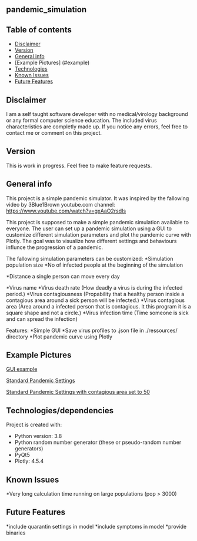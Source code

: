 ## pandemic_simulation 


## Table of contents
* [Disclaimer](#disclaimer)
* [Version](#version)
* [General info](#general-info)
* [Example Pictures] (#example)
* [Technologies](#technologies)
* [Known Issues](#issues)
* [Future Features](#features)

## Disclaimer
I am a self taught software developer with no medical/virology background or any formal computer science education. 
The included virus characteristics are completly made up. 
If you notice any errors, feel free to contact me or comment on this project.

## Version
This is work in progress. Feel free to make feature requests.

## General info
This project is a simple pandemic simulator. It was inspired by the fallowing video by 3Blue1Brown youtube.com channel:
https://www.youtube.com/watch?v=gxAaO2rsdIs

This project is supposed to make a simple pandemic simulation available to everyone. The user can set up a pandemic simulation using a GUI to
customize different simulation parameters and plot the pandemic curve with Plotly. The goal was to visualize how different settings and behaviours influnce the progression of a pandemic.

The fallowing simulation parameters can be customized:
*Simulation population size
*No of infected people at the beginning of the simulation

*Distance a single person can move every day

*Virus name
*Virus death rate (How deadly a virus is during the infected period.)
*Virus contagiousness (Propability that a healthy person inside a contagious area around a sick person will be infected.)
*Virus contagious area (Area around a infected person that is contagious. It this program it is a square shape and not a circle.)
*Virus infection time (Time someone is sick and can spread the infection)


Features:
*Simple GUI
*Save virus profiles to .json file in ./ressources/ directory
*Plot pandemic curve using Plotly

## Example Pictures

[GUI example](https://github.com/joshuapeaceman/pandemic_simulation/blob/master/ressources/example_pictures/GUI.PNG)

[Standard Pandemic Settings](https://github.com/joshuapeaceman/pandemic_simulation/blob/master/ressources/example_pictures/standard_pandemic.PNG)

[Standard Pandemic Settings with contagious area set to 50](https://github.com/joshuapeaceman/pandemic_simulation/blob/master/ressources/example_pictures/stand_pandemic_contagious_area_50.PNG)

## Technologies/dependencies
Project is created with:
* Python version: 3.8
* Python random number generator (these or pseudo-random number generators)
* PyQt5 
* Plotly: 4.5.4

## Known Issues
*Very long calculation time running on large populations (pop > 3000)

## Future Features
*include quarantin settings in model
*include symptoms in model
*provide binaries


```


